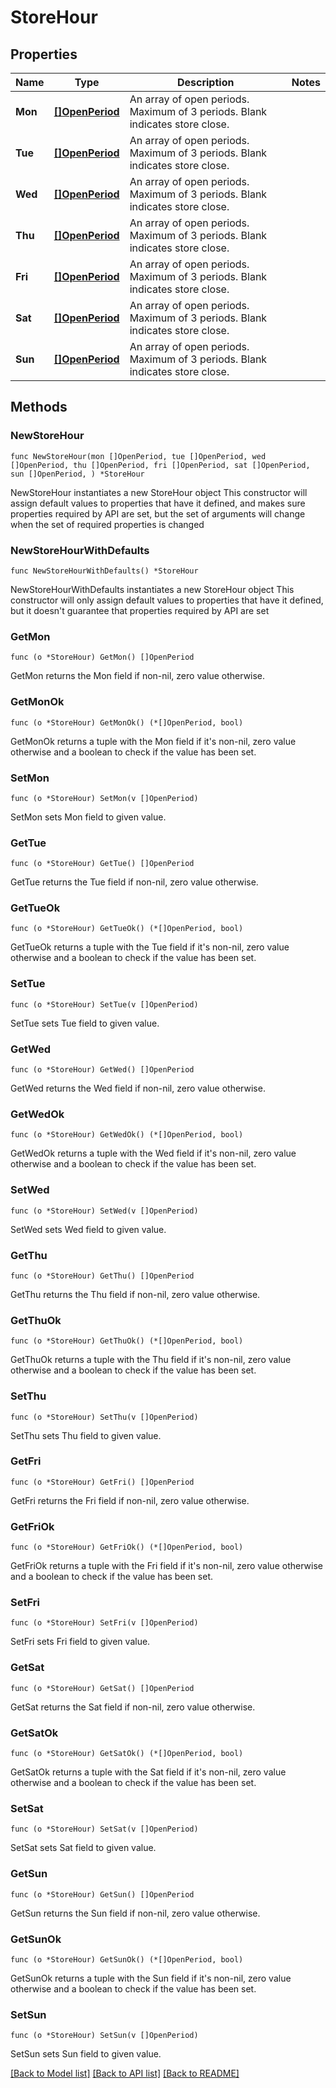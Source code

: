 # StoreHour

## Properties

Name | Type | Description | Notes
------------ | ------------- | ------------- | -------------
**Mon** | [**[]OpenPeriod**](OpenPeriod.md) | An array of open periods. Maximum of 3 periods. Blank indicates store close. | 
**Tue** | [**[]OpenPeriod**](OpenPeriod.md) | An array of open periods. Maximum of 3 periods. Blank indicates store close. | 
**Wed** | [**[]OpenPeriod**](OpenPeriod.md) | An array of open periods. Maximum of 3 periods. Blank indicates store close. | 
**Thu** | [**[]OpenPeriod**](OpenPeriod.md) | An array of open periods. Maximum of 3 periods. Blank indicates store close. | 
**Fri** | [**[]OpenPeriod**](OpenPeriod.md) | An array of open periods. Maximum of 3 periods. Blank indicates store close. | 
**Sat** | [**[]OpenPeriod**](OpenPeriod.md) | An array of open periods. Maximum of 3 periods. Blank indicates store close. | 
**Sun** | [**[]OpenPeriod**](OpenPeriod.md) | An array of open periods. Maximum of 3 periods. Blank indicates store close. | 

## Methods

### NewStoreHour

`func NewStoreHour(mon []OpenPeriod, tue []OpenPeriod, wed []OpenPeriod, thu []OpenPeriod, fri []OpenPeriod, sat []OpenPeriod, sun []OpenPeriod, ) *StoreHour`

NewStoreHour instantiates a new StoreHour object
This constructor will assign default values to properties that have it defined,
and makes sure properties required by API are set, but the set of arguments
will change when the set of required properties is changed

### NewStoreHourWithDefaults

`func NewStoreHourWithDefaults() *StoreHour`

NewStoreHourWithDefaults instantiates a new StoreHour object
This constructor will only assign default values to properties that have it defined,
but it doesn't guarantee that properties required by API are set

### GetMon

`func (o *StoreHour) GetMon() []OpenPeriod`

GetMon returns the Mon field if non-nil, zero value otherwise.

### GetMonOk

`func (o *StoreHour) GetMonOk() (*[]OpenPeriod, bool)`

GetMonOk returns a tuple with the Mon field if it's non-nil, zero value otherwise
and a boolean to check if the value has been set.

### SetMon

`func (o *StoreHour) SetMon(v []OpenPeriod)`

SetMon sets Mon field to given value.


### GetTue

`func (o *StoreHour) GetTue() []OpenPeriod`

GetTue returns the Tue field if non-nil, zero value otherwise.

### GetTueOk

`func (o *StoreHour) GetTueOk() (*[]OpenPeriod, bool)`

GetTueOk returns a tuple with the Tue field if it's non-nil, zero value otherwise
and a boolean to check if the value has been set.

### SetTue

`func (o *StoreHour) SetTue(v []OpenPeriod)`

SetTue sets Tue field to given value.


### GetWed

`func (o *StoreHour) GetWed() []OpenPeriod`

GetWed returns the Wed field if non-nil, zero value otherwise.

### GetWedOk

`func (o *StoreHour) GetWedOk() (*[]OpenPeriod, bool)`

GetWedOk returns a tuple with the Wed field if it's non-nil, zero value otherwise
and a boolean to check if the value has been set.

### SetWed

`func (o *StoreHour) SetWed(v []OpenPeriod)`

SetWed sets Wed field to given value.


### GetThu

`func (o *StoreHour) GetThu() []OpenPeriod`

GetThu returns the Thu field if non-nil, zero value otherwise.

### GetThuOk

`func (o *StoreHour) GetThuOk() (*[]OpenPeriod, bool)`

GetThuOk returns a tuple with the Thu field if it's non-nil, zero value otherwise
and a boolean to check if the value has been set.

### SetThu

`func (o *StoreHour) SetThu(v []OpenPeriod)`

SetThu sets Thu field to given value.


### GetFri

`func (o *StoreHour) GetFri() []OpenPeriod`

GetFri returns the Fri field if non-nil, zero value otherwise.

### GetFriOk

`func (o *StoreHour) GetFriOk() (*[]OpenPeriod, bool)`

GetFriOk returns a tuple with the Fri field if it's non-nil, zero value otherwise
and a boolean to check if the value has been set.

### SetFri

`func (o *StoreHour) SetFri(v []OpenPeriod)`

SetFri sets Fri field to given value.


### GetSat

`func (o *StoreHour) GetSat() []OpenPeriod`

GetSat returns the Sat field if non-nil, zero value otherwise.

### GetSatOk

`func (o *StoreHour) GetSatOk() (*[]OpenPeriod, bool)`

GetSatOk returns a tuple with the Sat field if it's non-nil, zero value otherwise
and a boolean to check if the value has been set.

### SetSat

`func (o *StoreHour) SetSat(v []OpenPeriod)`

SetSat sets Sat field to given value.


### GetSun

`func (o *StoreHour) GetSun() []OpenPeriod`

GetSun returns the Sun field if non-nil, zero value otherwise.

### GetSunOk

`func (o *StoreHour) GetSunOk() (*[]OpenPeriod, bool)`

GetSunOk returns a tuple with the Sun field if it's non-nil, zero value otherwise
and a boolean to check if the value has been set.

### SetSun

`func (o *StoreHour) SetSun(v []OpenPeriod)`

SetSun sets Sun field to given value.



[[Back to Model list]](../README.md#documentation-for-models) [[Back to API list]](../README.md#documentation-for-api-endpoints) [[Back to README]](../README.md)


